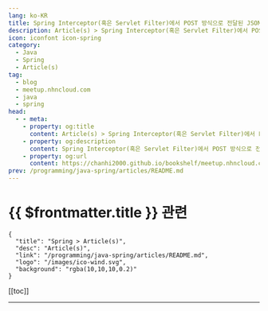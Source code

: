 ```yaml
---
lang: ko-KR
title: Spring Interceptor(혹은 Servlet Filter)에서 POST 방식으로 전달된 JSON 데이터 처리하기
description: Article(s) > Spring Interceptor(혹은 Servlet Filter)에서 POST 방식으로 전달된 JSON 데이터 처리하기
icon: iconfont icon-spring
category: 
  - Java
  - Spring
  - Article(s)
tag: 
  - blog
  - meetup.nhncloud.com
  - java
  - spring
head:
  - - meta:
    - property: og:title
      content: Article(s) > Spring Interceptor(혹은 Servlet Filter)에서 POST 방식으로 전달된 JSON 데이터 처리하기
    - property: og:description
      content: Spring Interceptor(혹은 Servlet Filter)에서 POST 방식으로 전달된 JSON 데이터 처리하기
    - property: og:url
      content: https://chanhi2000.github.io/bookshelf/meetup.nhncloud.com/44.html
prev: /programming/java-spring/articles/README.md
---
```


# {{ $frontmatter.title }} 관련

```component VPCard
{
  "title": "Spring > Article(s)",
  "desc": "Article(s)",
  "link": "/programming/java-spring/articles/README.md",
  "logo": "/images/ico-wind.svg",
  "background": "rgba(10,10,10,0.2)"
}
```

[[toc]]

---

<SiteInfo
  name="Spring Interceptor(혹은 Servlet Filter)에서 POST 방식으로 전달된 JSON 데이터 처리하기 | NHN Cloud Meetup"
  desc="Spring Interceptor(혹은 Servlet Filter)에서 POST 방식으로 전달된 JSON 데이터 처리하기"
  url="https://meetup.nhncloud.com/posts/44"
  logo="https://meetup.nhncloud.com/resources/img/favicon.ico"
  preview="/assets/image/meetup.nhncloud.com/springlogo.png"/>

<!-- TODO: 작성 -->
